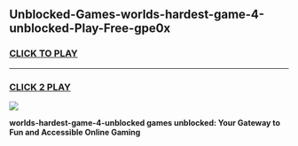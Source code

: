 
## Unblocked-Games-worlds-hardest-game-4-unblocked-Play-Free-gpe0x
<h3>
<a href="https://premium76.site?title=worlds-hardest-game-4-unblocked&ref=18A1">CLICK TO PLAY</a></h3>
<hr>

<h3>
<a href="https://premium76.site?title=worlds-hardest-game-4-unblocked&ref=18A1">CLICK 2 PLAY</a>
  
</h3>

<a href="https://premium76.site?title=worlds-hardest-game-4-unblocked&ref=18A1"><img src="https://clearcache.store/games.png"></a>


**worlds-hardest-game-4-unblocked games unblocked: Your Gateway to Fun and Accessible Online Gaming**
